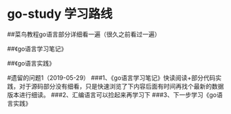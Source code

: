 # go-study 学习路线

##菜鸟教程go语言部分详细看一遍（很久之前看过一遍）

##《go语言学习笔记》

##《go语言实践》

#遗留的问题1（2019-05-29）
###1、《go语言学习笔记》快读阅读+部分代码实践，对于源码部分没有细看，只是快速浏览了下内容后面有时间再找个最新的数据版本进行细读。
###2、汇编语言可以捡起来再学习下
###3、下一步学习《go语言实践》